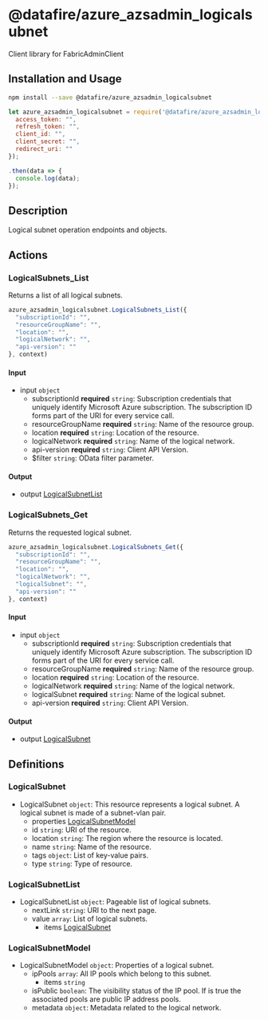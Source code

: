 # @datafire/azure_azsadmin_logicalsubnet

Client library for FabricAdminClient

## Installation and Usage
```bash
npm install --save @datafire/azure_azsadmin_logicalsubnet
```
```js
let azure_azsadmin_logicalsubnet = require('@datafire/azure_azsadmin_logicalsubnet').create({
  access_token: "",
  refresh_token: "",
  client_id: "",
  client_secret: "",
  redirect_uri: ""
});

.then(data => {
  console.log(data);
});
```

## Description

Logical subnet operation endpoints and objects.

## Actions

### LogicalSubnets_List
Returns a list of all logical subnets.


```js
azure_azsadmin_logicalsubnet.LogicalSubnets_List({
  "subscriptionId": "",
  "resourceGroupName": "",
  "location": "",
  "logicalNetwork": "",
  "api-version": ""
}, context)
```

#### Input
* input `object`
  * subscriptionId **required** `string`: Subscription credentials that uniquely identify Microsoft Azure subscription. The subscription ID forms part of the URI for every service call.
  * resourceGroupName **required** `string`: Name of the resource group.
  * location **required** `string`: Location of the resource.
  * logicalNetwork **required** `string`: Name of the logical network.
  * api-version **required** `string`: Client API Version.
  * $filter `string`: OData filter parameter.

#### Output
* output [LogicalSubnetList](#logicalsubnetlist)

### LogicalSubnets_Get
Returns the requested logical subnet.


```js
azure_azsadmin_logicalsubnet.LogicalSubnets_Get({
  "subscriptionId": "",
  "resourceGroupName": "",
  "location": "",
  "logicalNetwork": "",
  "logicalSubnet": "",
  "api-version": ""
}, context)
```

#### Input
* input `object`
  * subscriptionId **required** `string`: Subscription credentials that uniquely identify Microsoft Azure subscription. The subscription ID forms part of the URI for every service call.
  * resourceGroupName **required** `string`: Name of the resource group.
  * location **required** `string`: Location of the resource.
  * logicalNetwork **required** `string`: Name of the logical network.
  * logicalSubnet **required** `string`: Name of the logical subnet.
  * api-version **required** `string`: Client API Version.

#### Output
* output [LogicalSubnet](#logicalsubnet)



## Definitions

### LogicalSubnet
* LogicalSubnet `object`: This resource represents a logical subnet.  A logical subnet is made of a subnet-vlan pair.
  * properties [LogicalSubnetModel](#logicalsubnetmodel)
  * id `string`: URI of the resource.
  * location `string`: The region where the resource is located.
  * name `string`: Name of the resource.
  * tags `object`: List of key-value pairs.
  * type `string`: Type of resource.

### LogicalSubnetList
* LogicalSubnetList `object`: Pageable list of logical subnets.
  * nextLink `string`: URI to the next page.
  * value `array`: List of logical subnets.
    * items [LogicalSubnet](#logicalsubnet)

### LogicalSubnetModel
* LogicalSubnetModel `object`: Properties of a logical subnet.
  * ipPools `array`: All IP pools which belong to this subnet.
    * items `string`
  * isPublic `boolean`: The visibility status of the IP pool.  If is true the associated pools are public IP address pools.
  * metadata `object`: Metadata related to the logical network.


